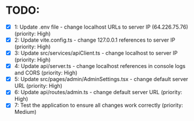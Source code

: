 # TODO:

- [x] 1: Update .env file - change localhost URLs to server IP (64.226.75.76) (priority: High)
- [x] 2: Update vite.config.ts - change 127.0.0.1 references to server IP (priority: High)
- [x] 3: Update src/services/apiClient.ts - change localhost to server IP (priority: High)
- [x] 4: Update api/server.ts - change localhost references in console logs and CORS (priority: High)
- [x] 5: Update src/pages/admin/AdminSettings.tsx - change default server URL (priority: High)
- [x] 6: Update api/routes/admin.ts - change default server URL (priority: High)
- [x] 7: Test the application to ensure all changes work correctly (priority: Medium)
